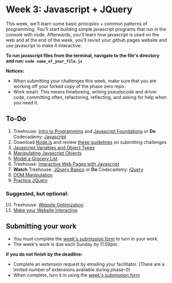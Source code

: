 # Week 3: Javascript + JQuery

This week, we'll learn some basic principles + common patterns of programming. You'll start building simple javascript programs that run in the console with node. Afterwards, you'll learn how javascript is used on the web and at the end of the week, you'll revisit your github pages website and use javascript to make it interactive.

**To run javascript files from the terminal, navigate to the file's directory and run: ```node name_of_your_file.js```**

**Notices:**
- When submitting your challenges this week, make sure that you are working off your forked copy of the phase zero repo. 
- Work smart. This means timeboxing, writing pseudocode and driver code, committing often, refactoring, reflecting, and asking for help when you need it.

## To-Do

1. Treehouse: [Intro to Programming](http://teamtreehouse.com/library/introduction-to-programming) and [Javascript Foundations](http://teamtreehouse.com/library/javascript-foundations) or **Do** Codecademy: [Javascript](http://www.codecademy.com/en/tracks/javascript)
2. Download [Node.js](http://nodejs.org/download/) and review [these guidelines](https://github.com/dev-academy-phase0/phase-0-handbook/blob/master/submission-guidelines.md) on submitting challenges
3. [Javascript Variables and Object Types](./js-variables-objects)
4. [Manipulating Javascript Objects](./manipulating-js-objects)
5. [Model a Grocery List](./grocery-list)
6. Treehouse: [Interactive Web Pages with Javascript](http://teamtreehouse.com/library/interactive-web-pages-with-javascript)
7. **Watch** Treehouse: [JQuery Basics](http://teamtreehouse.com/library/jquery-basics) or **Do** Codecademy: [jQuery](http://www.codecademy.com/en/tracks/jquery)
8. [DOM Manipulation](./DOM-manipulation)
9. [Practice JQuery](./jquery)

### Suggested, but optional:
10. Treehouse: [Website Optimization](http://teamtreehouse.com/library/website-optimization)
11. [Make your Website Interactive](./interactive-website)

## Submitting your work

- You must complete the [week's submission form](http://goo.gl/forms/y1ZOlZfiSI) to turn in your work.
- The week's work is due each Sunday by 11:59pm.  

**if you do not finish by the deadline:**

- Complete an extension request by emailing your facilitator. (There are a limited number of extensions available during phase-0)
- When complete, turn it in using the [week's submission form](http://goo.gl/forms/y1ZOlZfiSI)

